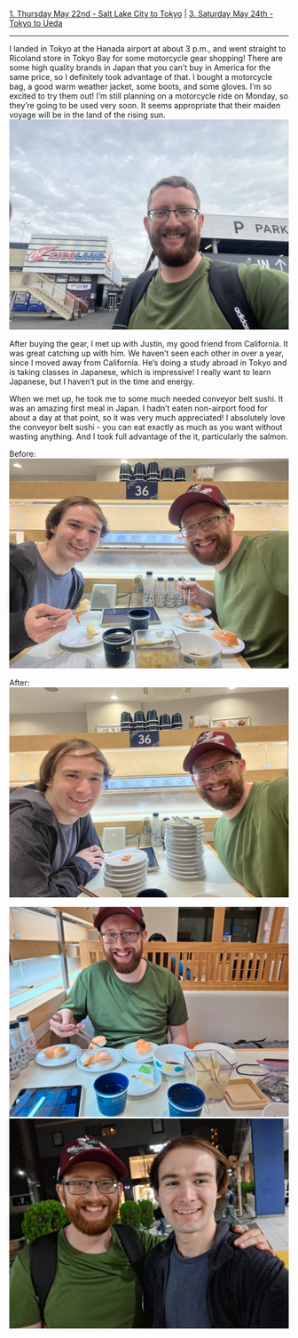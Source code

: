 [1. Thursday May 22nd - Salt Lake City to Tokyo](1.%20Thursday%20May%2022nd%20-%20Salt%20Lake%20City%20to%20Tokyo.md) | [3. Saturday May 24th - Tokyo to Ueda](3.%20Saturday%20May%2024th%20-%20Tokyo%20to%20Ueda.md)

---

I landed in Tokyo at the Hanada airport at about 3 p.m., and went straight to Ricoland store in Tokyo Bay for some motorcycle gear shopping! There are some high quality brands in Japan that you can’t buy in America for the same price, so I definitely took advantage of that. I bought a motorcycle bag, a good warm weather jacket, some boots, and some gloves. I’m so excited to try them out! I’m still planning on a motorcycle ride on Monday, so they’re going to be used very soon. It seems appropriate that their maiden voyage will be in the land of the rising sun. 
![](../../images/IMG_9146.jpeg)

After buying the gear, I met up with Justin, my good friend from California. It was great catching up with him. We haven’t seen each other in over a year, since I moved away from California. He’s doing a study abroad in Tokyo and is taking classes in Japanese, which is impressive! I really want to learn Japanese, but I haven’t put in the time and energy.

When we met up, he took me to some much needed conveyor belt sushi. It was an amazing first meal in Japan. I hadn’t eaten non-airport food for about a day at that point, so it was very much appreciated! I absolutely love the conveyor belt sushi - you can eat exactly as much as you want without wasting anything. And I took full advantage of the it, particularly the salmon.

Before:
![](../../images/IMG_9151.jpeg)

After:
![](../../images/IMG_9153.jpeg)

![](../../images/07acb098-623c-4943-847c-03bddae835bd.jpeg)
![](../../images/33147dce-3029-485a-b35e-c43b5cd634c8.jpeg)